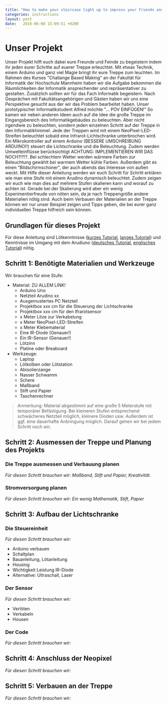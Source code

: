 ```yaml
---
title: "How to make your staircase light up to impress your friends and enemies - oder - Stairway to Heaven"
categories: instructions
layout: post
date:   2016-06-08 15:09:51 +0200
--- 
```

<!-- Arbeitstitel, Regeln für "good title" auf intructables:
Good title: How to make a ### to help you ### for less than $###.
Good title: Improve your ### by ### and ###. -->
# Unser Projekt

Unser Projekt hilft euch dabei eure Freunde und Feinde zu begeistern indem ihr jeden eurer Schritte auf euerer Treppe erleuchtet. Mit etwas Technik, einem Arduino und ganz viel Magie bringt ihr eure Treppe zum leuchten.
Im Rahmen des Kurses "Challange Based Making" an der Fakultät für Informatik der Hochschule Mannheim haben wir die Aufgabe bekommen die Räumlichkeiten der Informatik ansprechender und repräsentativer zu gestalten. Zusätzlich sollten wir für das Fach Informatik begeistern. Nach Gesprächen mit Fakultätsangehörigen und Gästen haben wir uns eine Perspektive gesucht aus der wir das Problem bearbeitet haben. Unser prototypischer Informatikstudent Alfred möchte "... POV EINFÜGEN!"
So kamen wir neben anderen Ideen auch auf die Idee die große Treppe im Eingangsbereich des Informatikgebäudes zu beleuchten. Aber nicht irgendwie zu beleuchten, sondern jeden einzelnen Schritt auf der Treppe in den Informatikhimmel. Jede der Treppen wird mit einem NeoPixel-LED-Streifen beleuchtet sobald eine Infrarot-Lichtschranke unterbrochen wird. Ein Mikrokontroller auf einem Arduino (BESSERE UMSCHREIBUNG ARDUINO!!) steuert die Lichtschranke und die Beleuchtung. Zudem werden Umwelteinflüsse berücksichtigt ACHTUNG: IMPLEMENTIEREN WIR DAS NOCH?!?!?. Bei schlechtem Wetter werden wärmere Farben zur Beleuchtung gewählt bei warmem Wetter kühle Farben. Außerdem gibt es einen "Bildschirmschoner", der auch abends das Interesse von außen weckt.
Mit Hilfe dieser Anleitung werden wir euch Schritt für Schritt erklären wie man eine Stufe mit einem Arudino dynamisch beleuchtet. Zudem zeigen wir euch wie man dies auf mehrere Stufen skalieren kann und worauf zu achten ist. Gerade bei der Skalierung wird aber ein wenig Experimentierfreude von nöten sein, da je nach Treppengröße andere Materialien nötig sind. Auch beim Verbauen der Materialien an der Treppe können wir nur unser Beispiel zeigen und Tipps geben, die bei eurer ganz individuellen Treppe hilfreich sein können.

<!--BILD ODER VIDEO/GIF DER FERTIGEN TREPPE -->

## Grundlagen für dieses Projekt

Für diese Anleitung sind Lötkenntnisse ([kurzes Tutorial](https://www.youtube.com/watch?v=T5v3illPk8I "Kurzes Löttutorial"), [langes Tutorial](https://www.youtube.com/watch?v=Arj34uQoLdM "Mehrteiliges Löttutorial")) und Kenntnisse im Umgang mit dem Arudiuno ([deutsches Tutorial](http://www.arduino-tutorial.de/ "Deutsches Tutorial"), [englisches Tutorial](https://www.arduino.cc/en/Guide/HomePage "Englisches Tutorial")) nötig.

## Schritt 1: Benötigte Materialien und Werkzeuge

<!--Bild aller Materialien -> Collage* -->

Wir brauchen für eine Stufe:
* Material: ZU ALLEM LINK!
    * Arduino Uno
    * Netzteil Arudino xx
    * Ausgemustertes PC Netzteil
    * Projektbox x*x*x cm für die Steuerung der Lichtschranke
    * Projektbox x*x*x cm für den Ifrarotsensor
    * x Meter Litze zur Verkabelung
    * x Meter NeoPixel-LED-Streifen
    * x Meter Klebematerial
    * Eine IR-Diode (Genauer!)
    * Ein IR-Sensor (Genauer!)
    * Lötzinn
    * Platine oder Breaboard
* Werkzeuge:
    * Laptop
    * Lötkolben oder Lötstation
    * Abisolierzange
    * Nasser Schwamm
    * Schere
    * Maßband
    * Stift und Papier
    * Taschenrechner

> Anmerkung: Material abgestimmt auf eine große 5 Meterstufe mit temporärer Befästigung. Bei kleineren Stufen entsprechend schwächeres Netzteil möglich, kleinere Dioden usw. Außerdem ist ggf. eine dauerhafte Anbringung möglich. Darauf gehen wir bei jedem Schritt noch ein.

## Schritt 2: Ausmessen der Treppe und Planung des Projekts

### Die Treppe ausmessen und Verbauung planen
_Für diesen Schritt brauchen wir: Maßband, Stift und Papier, Kreativität._
<!--Bild unserer Treppe* -->

### Stromversorgung planen
_Für diesen Schritt brauchen wir: Ein wenig Mathematik, Stift, Papier_

## Schritt 3: Aufbau der Lichtschranke

### Die Steuereinheit

_Für diesen Schritt brauchen wir:_
* Arduino verbauen
* Schaltplan
* Bauanleitung, Lötanleitung
* Housing
* Wichtigkeit Leistung IR-Diode
* Alternative: Ultraschall, Laser

### Der Sensor

_Für diesen Schritt brauchen wir:_
* Verlöten
* Verkabeln
* Housen

### Der Code

_Für diesen Schritt brauchen wir:_

## Schritt 4: Anschluss der Neopixel

_Für diesen Schritt brauchen wir:_

## Schritt 5: Verbauen an der Treppe

_Für diesen Schritt brauchen wir:_

